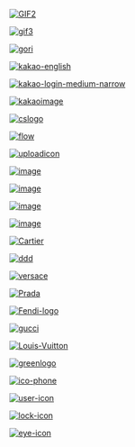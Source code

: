 <!-- gif2 -->
<a href="https://imgbb.com/"><img src="https://i.ibb.co/tCPgs6f/GIF2.gif" alt="GIF2" border="0"></a>

<!-- gif3 -->
<a href="https://imgbb.com/"><img src="https://i.ibb.co/z4kc69t/gif3.gif" alt="gif3" border="0"></a>

<!-- gori -->
<a href="https://imgbb.com/"><img src="https://i.ibb.co/42qnBJd/gori.png" alt="gori" border="0"></a>

<!-- kakago_english -->
<a href="https://imgbb.com/"><img src="https://i.ibb.co/DrGsLvw/kakao-english.png" alt="kakao-english" border="0"></a>

<!-- kakao_login_~ -->
<a href="https://imgbb.com/"><img src="https://i.ibb.co/bdg36Xg/kakao-login-medium-narrow.png" alt="kakao-login-medium-narrow" border="0"></a>

<!-- kakaoimage -->
<a href="https://imgbb.com/"><img src="https://i.ibb.co/fXXt2Kp/kakaoimage.png" alt="kakaoimage" border="0"></a>

<!-- 로고 이미지 -->
<a href="https://ibb.co/W0YDzgf"><img src="https://i.ibb.co/VxPHC2T/cslogo.png" alt="cslogo" border="0"></a>

<!-- 메인 플로우 그림 -->
<a href="https://ibb.co/0K9y44k"><img src="https://i.ibb.co/KDsx44Y/flow.png" alt="flow" border="0"></a>

<!-- 이미지 업로드 모양 -->
<a href="https://ibb.co/0QNWX8j"><img src="https://i.ibb.co/LvwqPbz/uploadicon.jpg" alt="uploadicon" border="0"></a>

<!-- 광은 -->
<a href="https://ibb.co/3YR1sVN"><img src="https://i.ibb.co/WpVn37y/image.jpg" alt="image" border="0"></a>

<!-- 현민 -->
<a href="https://ibb.co/Lrs4Gc0"><img src="https://i.ibb.co/MfJqXtg/image.jpg" alt="image" border="0"></a>

<!-- 동현 -->
<a href="https://ibb.co/hcjMq2R"><img src="https://i.ibb.co/XDg4wFZ/image.jpg" alt="image" border="0"></a>

<!-- 호준 -->
<a href="https://ibb.co/ZGR4njH"><img src="https://i.ibb.co/jb90cNV/image.jpg" alt="image" border="0"></a>

<!-- 까르띠에 -->
<a href="https://imgbb.com/"><img src="https://i.ibb.co/w64P7gS/Cartier.png" alt="Cartier" border="0"></a>

<!-- 베르사체 글만 -->
<a href="https://imgbb.com/"><img src="https://i.ibb.co/Kb9Ch2y/ddd.jpg" alt="ddd" border="0"></a>

<!-- 베르사체 로고 모양 -->
<a href="https://imgbb.com/"><img src="https://i.ibb.co/TYhcqQS/versace.png" alt="versace" border="0"></a>

<!-- 프라다 -->
<a href="https://imgbb.com/"><img src="https://i.ibb.co/tPfwcDV/Prada.png" alt="Prada" border="0"></a>

<!-- 펜디 -->
<a href="https://ibb.co/0yDc0nx"><img src="https://i.ibb.co/TMvkQws/Fendi-logo.png" alt="Fendi-logo" border="0"></a>

<!-- 구찌 -->
<a href="https://ibb.co/kXxSSpr"><img src="https://i.ibb.co/2dykkwL/gucci.png" alt="gucci" border="0"></a>

<!-- 루이비통 -->
<a href="https://imgbb.com/"><img src="https://i.ibb.co/0J6dYWz/Louis-Vuitton.png" alt="Louis-Vuitton" border="0"></a>

<!-- greenlogo -->
<a href="https://ibb.co/MsdN0cY"><img src="https://i.ibb.co/0c5JbCg/greenlogo.png" alt="greenlogo" border="0"></a>

<!-- ico phone -->
<a href="https://imgbb.com/"><img src="https://i.ibb.co/HnTgL2w/ico-phone.png" alt="ico-phone" border="0"></a>

<!-- 로그인 유저 아이콘 -->
<a href="https://imgbb.com/"><img src="https://i.ibb.co/944cbhT/user-icon.png" alt="user-icon" border="0"></a>

<!-- 로그인 비밀번호 아이콘 -->
<a href="https://imgbb.com/"><img src="https://i.ibb.co/gjVKMfj/lock-icon.png" alt="lock-icon" border="0"></a>

<!-- 로그인 눈 모양 아이콘 -->
<a href="https://imgbb.com/"><img src="https://i.ibb.co/hZ9Kt4j/eye-icon.png" alt="eye-icon" border="0"></a>